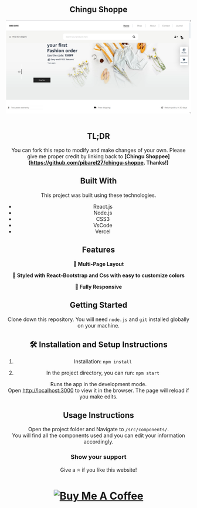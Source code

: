 <h2 align="center">
  Chingu Shoppe<br/>
  <a href="" target="_blank"></a>
</h2>
<div align="center">
  <img alt="Demo" src="./src/assets/Readme.png" />
</div>

<br/>

<center>
  
## TL;DR

You can fork this repo to modify and make changes of your own. Please give me proper credit by linking back to **[Chingu Shoppee](https://github.com/pibarel27/chingu-shoppe. Thanks!)**

## Built With
This project was built using these technologies.

- React.js
- Node.js
- CSS3
- VsCode
- Vercel

## Features

**📖 Multi-Page Layout**

**🎨 Styled with React-Bootstrap and Css with easy to customize colors**

**📱 Fully Responsive**

## Getting Started

Clone down this repository. You will need `node.js` and `git` installed globally on your machine.

## 🛠 Installation and Setup Instructions

1. Installation: `npm install`

2. In the project directory, you can run: `npm start`

Runs the app in the development mode.\
Open [http://localhost:3000](http://localhost:3000) to view it in the browser.
The page will reload if you make edits.

## Usage Instructions

Open the project folder and Navigate to `/src/components/`. <br/>
You will find all the components used and you can edit your information accordingly.

### Show your support

Give a ⭐ if you like this website!

<a href="https://buymeacoffee.com/pibarel" target="_blank"><img src="https://cdn.buymeacoffee.com/buttons/v2/default-violet.png" alt="Buy Me A Coffee" height= "60px" width= "217px" ></a>
=======
